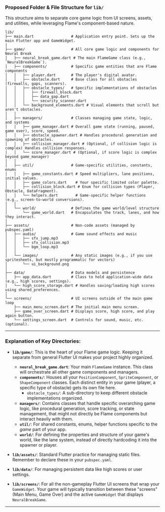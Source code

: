 
### Proposed Folder & File Structure for `lib/`

This structure aims to separate core game logic from UI screens, assets, and utilities, while leveraging Flame's component-based nature.

```
lib/
├── main.dart                 # Application entry point. Sets up the main Flutter app and GameWidget.
|
├── game/                     # All core game logic and components for Neural Break
│   ├── neural_break_game.dart # The main FlameGame class (e.g., `NeuralBreakGame`).
│   ├── components/           # Specific game entities that are Flame components
│   │   ├── player.dart       # The player's digital avatar.
│   │   ├── obstacle.dart     # Base class for all obstacles (firewalls, gaps, scanners).
│   │   ├── obstacle_types/   # Specific implementations of obstacles
│   │   │   ├── firewall_block.dart
│   │   │   ├── data_gap.dart
│   │   │   └── security_scanner.dart
│   │   └── background_elements.dart # Visual elements that scroll but aren't obstacles.
│   │
│   ├── managers/             # Classes managing game state, logic, and systems
│   │   ├── game_manager.dart # Overall game state (running, paused, game over), score, speed.
│   │   ├── obstacle_spawner.dart # Handles procedural generation and spawning of obstacles.
│   │   ├── collision_manager.dart # (Optional, if collision logic is complex) Handles collision responses.
│   │   └── score_manager.dart # (Optional, if score logic is complex beyond game_manager)
│   │
│   ├── util/                 # Game-specific utilities, constants, enums
│   │   ├── game_constants.dart # Speed multipliers, lane positions, initial values.
│   │   ├── game_colors.dart    # Your specific limited color palette.
│   │   ├── collision_block.dart # Enum for collision types (Player, Obstacle, DataFragment).
│   │   └── helpers.dart        # Game-specific helper functions (e.g., screen-to-world conversions).
│   │
│   └── world/                # Defines the game world/level structure
│       └── game_world.dart   # Encapsulates the track, lanes, and how they interact.
│
├── assets/                   # Non-code assets (managed by pubspec.yaml)
│   ├── audio/                # Game sound effects and music
│   │   ├── sfx_jump.mp3
│   │   ├── sfx_collision.mp3
│   │   └── bgm_loop.mp3
│   │
│   └── images/               # Any static images (e.g., if you use spritesheets, but mostly programmatic for vectors)
│       └── ui_background.png
│
├── data/                     # Data models and persistence
│   ├── app_data.dart         # Class to hold application-wide data (e.g., high scores, settings).
│   └── high_score_storage.dart # Handles saving/loading high scores using shared_preferences.
│
└── screens/                  # UI screens outside of the main game loop
    ├── main_menu_screen.dart # The initial main menu screen.
    ├── game_over_screen.dart # Displays score, high score, and play again button.
    └── settings_screen.dart  # Controls for sound, music, etc. (optional).
```

---

### Explanation of Key Directories:

* **`lib/game/`**: This is the heart of your Flame game logic. Keeping it separate from general Flutter UI makes your project highly organized.
    * **`neural_break_game.dart`**: Your main `FlameGame` instance. This class will orchestrate all other game components and managers.
    * **`components/`**: Houses all your `PositionComponent`, `SpriteComponent`, or `ShapeComponent` classes. Each distinct entity in your game (player, a specific type of obstacle) gets its own file here.
        * `obstacle_types/`: A sub-directory to keep different obstacle implementations organized.
    * **`managers/`**: Contains classes that handle specific overarching game logic, like procedural generation, score tracking, or state management, that might not directly be Flame components but interact heavily with them.
    * **`util/`**: For shared constants, enums, helper functions specific to the *game* part of your app.
    * **`world/`**: For defining the properties and structure of your game's world, like the lane system, instead of directly hardcoding it into the spawner or player.

* **`lib/assets/`**: Standard Flutter practice for managing static files. Remember to declare these in your `pubspec.yaml`.

* **`lib/data/`**: For managing persistent data like high scores or user settings.

* **`lib/screens/`**: For all the non-gameplay Flutter UI screens that wrap your `GameWidget`. Your game will typically transition between these "screens" (Main Menu, Game Over) and the active `GameWidget` that displays `NeuralBreakGame`.

---
